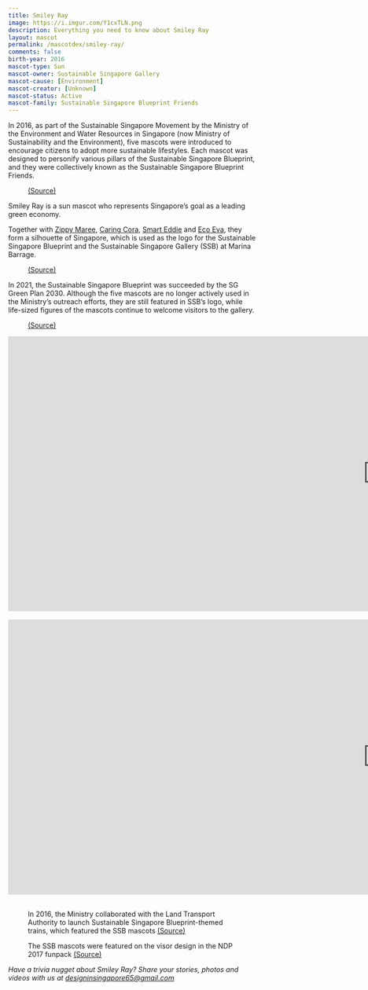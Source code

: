 ```yaml
---
title: Smiley Ray
image: https://i.imgur.com/Y1cxTLN.png
description: Everything you need to know about Smiley Ray
layout: mascot
permalink: /mascotdex/smiley-ray/
comments: false
birth-year: 2016
mascot-type: Sun
mascot-owner: Sustainable Singapore Gallery
mascot-cause: [Environment]
mascot-creator: [Unknown]
mascot-status: Active
mascot-family: Sustainable Singapore Blueprint Friends
---
```


In 2016, as part of the Sustainable Singapore Movement by the Ministry of the Environment and Water Resources in Singapore (now Ministry of Sustainability and the Environment), five mascots were introduced to encourage citizens to adopt more sustainable lifestyles. Each mascot was designed to personify various pillars of the Sustainable Singapore Blueprint, and they were collectively known as the Sustainable Singapore Blueprint Friends.

<figure>
<img src="https://i.imgur.com/WxNt9Na.png" alt="">
<figcaption><a href="https://www.facebook.com/photo/?fbid=1289884707729415&set=a.234440306607199" target="_blank">(Source)</a></figcaption>
</figure>

Smiley Ray is a sun mascot who represents Singapore’s goal as a leading green economy. 

Together with <a href="https://www.designinsingapore.com/mascotdex/zippy-maree/" target="_blank">Zippy Maree</a>, <a href="https://www.designinsingapore.com/mascotdex/caring-cora/" target="_blank">Caring Cora</a>, <a href="https://www.designinsingapore.com/mascotdex/smart-eddie/" target="_blank">Smart Eddie</a> and <a href="https://www.designinsingapore.com/mascotdex/eco-eva/" target="_blank">Eco Eva</a>, they form a silhouette of Singapore, which is used as the logo for the Sustainable Singapore Blueprint and the Sustainable Singapore Gallery (SSB) at Marina Barrage.

<figure>
<img src="https://i.imgur.com/t4OaCMf.png" alt="">
<figcaption><a href="https://www.facebook.com/ssgallery.sg/" target="_blank">(Source)</a></figcaption>
</figure>

In 2021, the Sustainable Singapore Blueprint was succeeded by the SG Green Plan 2030. Although the five mascots are no longer actively used in the Ministry’s outreach efforts, they are still featured in SSB’s logo, while life-sized figures of the mascots continue to welcome visitors to the gallery.

<figure>
<img src="https://i.imgur.com/BZ1Uode.jpg" alt="">
<figcaption><a href="https://lh3.googleusercontent.com/p/AF1QipPjkiierwHxDyNEjRWPmKBYXTy_QKugNM14NaUT=s680-w680-h510" target="_blank">(Source)</a></figcaption>
</figure>

<div class="video-responsive">
<iframe width="1524" height="560" src="https://www.youtube.com/embed/1yb3GbVPSc0?list=PLufsUwaI-DoGXFAY9rHe1BSi4SOcsW3rV" title="Smiley Ray: A Leading Green Economy" frameborder="0" allow="accelerometer; autoplay; clipboard-write; encrypted-media; gyroscope; picture-in-picture; web-share" referrerpolicy="strict-origin-when-cross-origin" allowfullscreen></iframe></div>

  <br>

<div class="video-responsive">
<iframe width="1524" height="560" src="https://www.youtube.com/embed/rpTGlfZsiw8?list=PLufsUwaI-DoGXFAY9rHe1BSi4SOcsW3rV" title="Ray Still Working" frameborder="0" allow="accelerometer; autoplay; clipboard-write; encrypted-media; gyroscope; picture-in-picture; web-share" referrerpolicy="strict-origin-when-cross-origin" allowfullscreen></iframe></div>


<br>

<figure>
<img src="https://i.imgur.com/v3xEJdb.jpg" alt="">
<figcaption>In 2016, the Ministry collaborated with the Land Transport Authority to launch Sustainable Singapore Blueprint-themed trains, which featured the SSB mascots <a href="https://www.facebook.com/photo/?fbid=1252355244834709&set=zippy-maree-represents-one-of-the-ssb-2015-focus-areas-a-carlite-singapore-did-y" target="_blank">(Source)</a></figcaption>
</figure>

<figure>
<img src="https://i.imgur.com/U29FqTb.png" alt="">
<figcaption>The SSB mascots were featured on the visor design in the NDP 2017 funpack <a href="https://www.facebook.com/watch/?v=10154811932837934" target="_blank">(Source)</a></figcaption>
</figure>

<i>Have a trivia nugget about Smiley Ray? Share your stories, photos and videos with us at designinsingapore65@gmail.com</i>


